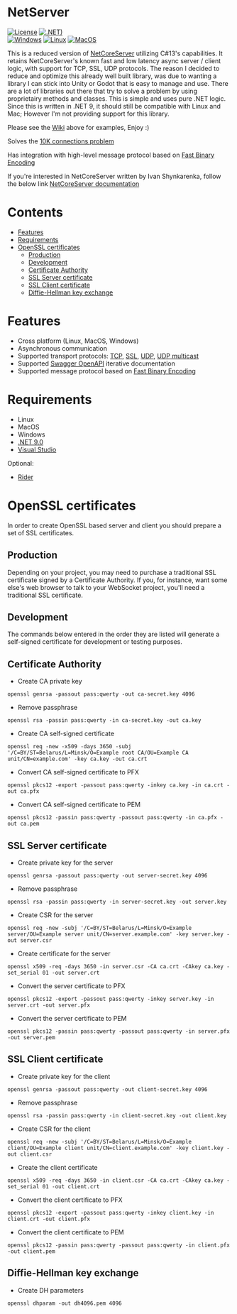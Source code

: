# NetServer

[![License](https://img.shields.io/badge/License-MIT-green.svg)](LICENSE) [![.NET)](https://github.com/FallenDev/NetServer/actions/workflows/dotnet.yml/badge.svg)](https://github.com/FallenDev/NetServer/actions/workflows/dotnet.yml)
<br/>
[![Windows](https://github.com/FallenDev/NetServer/actions/workflows/build-windows.yml/badge.svg)](https://github.com/FallenDev/NetServer/actions/workflows/build-windows.yml) 
[![Linux](https://github.com/FallenDev/NetServer/actions/workflows/build-linux.yml/badge.svg)](https://github.com/FallenDev/NetServer/actions/workflows/build-linux.yml) 
[![MacOS](https://github.com/FallenDev/NetServer/actions/workflows/build-macos.yml/badge.svg)](https://github.com/FallenDev/NetServer/actions/workflows/build-macos.yml) 


This is a reduced version of [NetCoreServer](https://github.com/chronoxor/NetCoreServer) utilizing C#13's capabilities. It retains NetCoreServer's known fast and low latency async server / client logic, with support for TCP, SSL, UDP protocols. The reason I decided to reduce and optimize this already well built library, was due to wanting a library I can stick into Unity or Godot that is easy to manage and use. There are a lot of libraries out there that try to solve a problem by using proprietairy methods and classes. This is simple and uses pure .NET logic. Since this is written in .NET 9, it should still be compatible with Linux and Mac; However I'm not providing support for this library. 

Please see the [Wiki](https://github.com/FallenDev/NetServer/wiki/Examples) above for examples, Enjoy :)

Solves the [10K connections problem](https://en.wikipedia.org/wiki/C10k_problem)

Has integration with high-level message protocol based on [Fast Binary Encoding](https://github.com/chronoxor/FastBinaryEncoding)

If you're interested in NetCoreServer written by Ivan Shynkarenka, follow the below link
[NetCoreServer documentation](https://chronoxor.github.io/NetCoreServer)<br/>

# Contents
  * [Features](#features)
  * [Requirements](#requirements)
  * [OpenSSL certificates](#openssl-certificates)
    * [Production](#production)
    * [Development](#development)
    * [Certificate Authority](#certificate-authority)
    * [SSL Server certificate](#ssl-server-certificate)
    * [SSL Client certificate](#ssl-client-certificate)
    * [Diffie-Hellman key exchange](#diffie-hellman-key-exchange)

# Features
* Cross platform (Linux, MacOS, Windows)
* Asynchronous communication
* Supported transport protocols: [TCP](#example-tcp-chat-server), [SSL](#example-ssl-chat-server),
  [UDP](#example-udp-echo-server), [UDP multicast](#example-udp-multicast-server)
* Supported [Swagger OpenAPI](https://swagger.io/specification/) iterative documentation
* Supported message protocol based on [Fast Binary Encoding](https://github.com/chronoxor/FastBinaryEncoding)

# Requirements
* Linux
* MacOS
* Windows
* [.NET 9.0](https://dotnet.microsoft.com/en-us/download/dotnet/9.0)
* [Visual Studio](https://www.visualstudio.com)

Optional:
* [Rider](https://www.jetbrains.com/rider)

# OpenSSL certificates
In order to create OpenSSL based server and client you should prepare a set of
SSL certificates.

## Production
Depending on your project, you may need to purchase a traditional SSL
certificate signed by a Certificate Authority. If you, for instance,
want some else's web browser to talk to your WebSocket project, you'll
need a traditional SSL certificate.

## Development
The commands below entered in the order they are listed will generate a
self-signed certificate for development or testing purposes.

## Certificate Authority

* Create CA private key
```shell
openssl genrsa -passout pass:qwerty -out ca-secret.key 4096
```

* Remove passphrase
```shell
openssl rsa -passin pass:qwerty -in ca-secret.key -out ca.key
```

* Create CA self-signed certificate
```shell
openssl req -new -x509 -days 3650 -subj '/C=BY/ST=Belarus/L=Minsk/O=Example root CA/OU=Example CA unit/CN=example.com' -key ca.key -out ca.crt
```

* Convert CA self-signed certificate to PFX
```shell
openssl pkcs12 -export -passout pass:qwerty -inkey ca.key -in ca.crt -out ca.pfx
```

* Convert CA self-signed certificate to PEM
```shell
openssl pkcs12 -passin pass:qwerty -passout pass:qwerty -in ca.pfx -out ca.pem
```

## SSL Server certificate

* Create private key for the server
```shell
openssl genrsa -passout pass:qwerty -out server-secret.key 4096
```

* Remove passphrase
```shell
openssl rsa -passin pass:qwerty -in server-secret.key -out server.key
```

* Create CSR for the server
```shell
openssl req -new -subj '/C=BY/ST=Belarus/L=Minsk/O=Example server/OU=Example server unit/CN=server.example.com' -key server.key -out server.csr
```

* Create certificate for the server
```shell
openssl x509 -req -days 3650 -in server.csr -CA ca.crt -CAkey ca.key -set_serial 01 -out server.crt
```

* Convert the server certificate to PFX
```shell
openssl pkcs12 -export -passout pass:qwerty -inkey server.key -in server.crt -out server.pfx
```

* Convert the server certificate to PEM
```shell
openssl pkcs12 -passin pass:qwerty -passout pass:qwerty -in server.pfx -out server.pem
```

## SSL Client certificate

* Create private key for the client
```shell
openssl genrsa -passout pass:qwerty -out client-secret.key 4096
```

* Remove passphrase
```shell
openssl rsa -passin pass:qwerty -in client-secret.key -out client.key
```

* Create CSR for the client
```shell
openssl req -new -subj '/C=BY/ST=Belarus/L=Minsk/O=Example client/OU=Example client unit/CN=client.example.com' -key client.key -out client.csr
```

* Create the client certificate
```shell
openssl x509 -req -days 3650 -in client.csr -CA ca.crt -CAkey ca.key -set_serial 01 -out client.crt
```

* Convert the client certificate to PFX
```shell
openssl pkcs12 -export -passout pass:qwerty -inkey client.key -in client.crt -out client.pfx
```

* Convert the client certificate to PEM
```shell
openssl pkcs12 -passin pass:qwerty -passout pass:qwerty -in client.pfx -out client.pem
```

## Diffie-Hellman key exchange

* Create DH parameters
```shell
openssl dhparam -out dh4096.pem 4096
```
